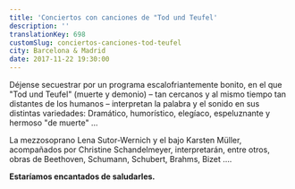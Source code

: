 ```yaml
---
title: 'Conciertos con canciones de "Tod und Teufel'
description: ''
translationKey: 698
customSlug: conciertos-canciones-tod-teufel
city: Barcelona & Madrid
date: 2017-11-22 19:30:00
---
```


Déjense secuestrar por un programa escalofriantemente bonito, en el que "Tod und Teufel" (muerte y demonio) – tan cercanos y al mismo tiempo tan distantes de los humanos – interpretan la palabra y el sonido en sus distintas variedades: Dramático, humorístico, elegíaco, espeluznante y hermoso "de muerte" …

La mezzosoprano Lena Sutor-Wernich y el bajo Karsten Müller, acompañados por Christine Schandelmeyer, interpretarán, entre otros, obras de Beethoven, Schumann, Schubert, Brahms, Bizet ….

<strong>Estaríamos encantados de saludarles.</strong>
